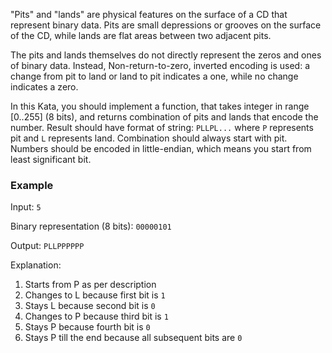"Pits" and "lands" are physical features on the surface of a CD that represent binary data. Pits are small depressions or grooves on the surface of the CD, while lands are flat areas between two adjacent pits.

The pits and lands themselves do not directly represent the zeros and ones of binary data. Instead, Non-return-to-zero, inverted encoding is used: a change from pit to land or land to pit indicates a one, while no change indicates a zero.

In this Kata, you should implement a function, that takes integer in range [0..255] (8 bits), and returns combination of pits and lands that encode the number.
Result should have format of string: `PLLPL...` where `P` represents pit and `L` represents land. Combination should always start with pit.
Numbers should be encoded in little-endian, which means you start from least significant bit.

### Example

Input: `5`

Binary representation (8 bits): `00000101`

Output: `PLLPPPPPP`

Explanation:
1. Starts from P as per description
1. Changes to L because first bit is `1`
1. Stays L because second bit is `0`
1. Changes to P because third bit is `1`
1. Stays P because fourth bit is `0`
1. Stays P till the end because all subsequent bits are `0`
